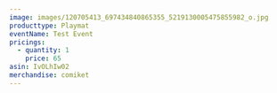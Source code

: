 ```yaml
---
image: images/120705413_697434840865355_5219130005475855982_o.jpg
producttype: Playmat
eventName: Test Event
pricings:
  - quantity: 1
    price: 65
asin: IvOLhIw02
merchandise: comiket
---
```

